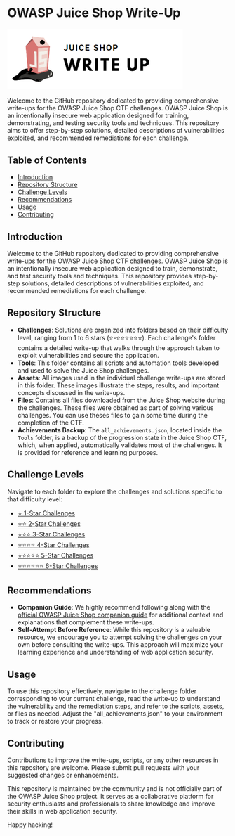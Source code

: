 # OWASP Juice Shop Write-Up 

<img src="./assets/public/logo.png" width="400">

Welcome to the GitHub repository dedicated to providing comprehensive write-ups for the OWASP Juice Shop CTF challenges. OWASP Juice Shop is an intentionally insecure web application designed for training, demonstrating, and testing security tools and techniques. This repository aims to offer step-by-step solutions, detailed descriptions of vulnerabilities exploited, and recommended remediations for each challenge.

## Table of Contents
- [Introduction](#introduction)
- [Repository Structure](#repository-structure)
- [Challenge Levels](#challenge-levels)
- [Recommendations](#recommendations)
- [Usage](#usage)
- [Contributing](#contributing)

## Introduction

Welcome to the GitHub repository dedicated to providing comprehensive write-ups for the OWASP Juice Shop CTF challenges. OWASP Juice Shop is an intentionally insecure web application designed to train, demonstrate, and test security tools and techniques. This repository provides step-by-step solutions, detailed descriptions of vulnerabilities exploited, and recommended remediations for each challenge.

## Repository Structure

- **Challenges**: Solutions are organized into folders based on their difficulty level, ranging from 1 to 6 stars (⭐-⭐⭐⭐⭐⭐⭐). Each challenge's folder contains a detailed write-up that walks through the approach taken to exploit vulnerabilities and secure the application.
- **Tools**: This folder contains all scripts and automation tools developed and used to solve the Juice Shop challenges.
- **Assets**: All images used in the individual challenge write-ups are stored in this folder. These images illustrate the steps, results, and important concepts discussed in the write-ups.
- **Files**: Contains all files downloaded from the Juice Shop website during the challenges. These files were obtained as part of solving various challenges. You can use theses files to gain some time during the completion of the CTF.
- **Achievements Backup**: The `all_achievements.json`, located inside the `Tools` folder, is a backup of the progression state in the Juice Shop CTF, which, when applied, automatically validates most of the challenges. It is provided for reference and learning purposes.

## Challenge Levels

Navigate to each folder to explore the challenges and solutions specific to that difficulty level:

- [⭐ 1-Star Challenges](https://github.com/whyiest/juice-shop-write-up/tree/main/1-star)
- [⭐⭐ 2-Star Challenges](https://github.com/whyiest/juice-shop-write-up/tree/main/2-stars)
- [⭐⭐⭐ 3-Star Challenges](https://github.com/whyiest/juice-shop-write-up/tree/main/3-stars)
- [⭐⭐⭐⭐ 4-Star Challenges](https://github.com/whyiest/juice-shop-write-up/tree/main/4-stars)
- [⭐⭐⭐⭐⭐ 5-Star Challenges](https://github.com/whyiest/juice-shop-write-up/tree/main/5-stars)
- [⭐⭐⭐⭐⭐⭐ 6-Star Challenges](https://github.com/whyiest/juice-shop-write-up/tree/main/6-stars)

## Recommendations

- **Companion Guide**: We highly recommend following along with the [official OWASP Juice Shop companion guide](https://pwning.owasp-juice.shop/companion-guide/latest/) for additional context and explanations that complement these write-ups.
- **Self-Attempt Before Reference**: While this repository is a valuable resource, we encourage you to attempt solving the challenges on your own before consulting the write-ups. This approach will maximize your learning experience and understanding of web application security.

## Usage

To use this repository effectively, navigate to the challenge folder corresponding to your current challenge, read the write-up to understand the vulnerability and the remediation steps, and refer to the scripts, assets, or files as needed. Adjust the "all_achievements.json" to your environment to track or restore your progress.

## Contributing

Contributions to improve the write-ups, scripts, or any other resources in this repository are welcome. Please submit pull requests with your suggested changes or enhancements.

This repository is maintained by the community and is not officially part of the OWASP Juice Shop project. It serves as a collaborative platform for security enthusiasts and professionals to share knowledge and improve their skills in web application security.

Happy hacking!